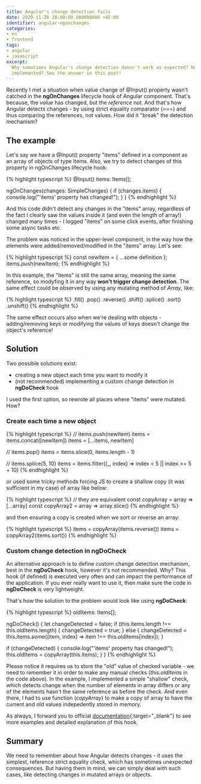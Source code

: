```yaml
---
title: Angular's change detection fails
date: 2020-11-28 20:00:00.000000000 +02:00
identifier: angular-ngonchanges
categories:
- en
- frontend
tags:
- angular
- javascript
excerpt:
  Why sometimes Angular's change detection doesn't work as expected? How it's
  implemented? See the answer in this post!
---
```

Recently I met a situation when value change of @Input() property wasn't
catched in the **ngOnChanges** lifecycle hook of Angular component. That's because,
the *value* has changed, but the *reference* not. And that's how Angular
detects changes - by using strict equality comparator (===) and thus comparing
the references, not values. How did it "break" the detection mechanism?

## The example

Let's say we have a @Input() property "items" defined in a component as an
array of objects of type Items. Also, we try to detect changes of this property
in ngOnChanges lifecycle hook:

{% highlight typescript %}
@Input() items: Items[];

ngOnChanges(changes: SimpleChanges) {
  if (changes.items) {
    console.log("'items' property has changed!");
  }
}
{% endhighlight %}

And this code didn't detect any changes in the "items" array, regardless of the
fact I clearly saw the values inside it (and even the length of array!) changed 
many times - I logged "items" on some click events, after finishing some async 
tasks etc.

The problem was noticed in the upper-level component, in the way how the
elements were added/removed/modified in the "items" array. Let's see:

{% highlight typescript %}
const newItem = { ...some definition };
items.push(newItem);
{% endhighlight %}

In this example, the "items" is still the same array, meaning the same 
reference, so modyfing it in any way **won't trigger change detection**. The 
same effect could be observed by using any mutating method of *Array*, like:

{% highlight typescript %}
.fill()
.pop()
.reverse()
.shift()
.splice()
.sort()
.unshift()
{% endhighlight %}

The same effect occurs also when we're dealing with objects - adding/removing
keys or modifying the values of keys doesn't change the object's reference!

## Solution

Two possible solutions exist:

* creating a new object each time you want to modify it
* (not recommended) implementing a custom change detection in **ngDoCheck** hook

I used the first option, so rewrote all places where "items" were mutated. How?

### Create each time a new object

{% highlight typescript %}
// items.push(newItem)
items = items.concat([newItem])
items = [...items, newItem]

// items.pop()
items = items.slice(0, items.length - 1)

// items.splice(5, 10)
items = items.filter((_, index) => index < 5 || index >= 5 + 10)
{% endhighlight %}

or used some tricky methods forcing JS to create a shallow copy (it was 
sufficient in my case) of array like below:

{% highlight typescript %}
// they are equivalent
const copyArray = array => [...array]
const copyArray2 = array => array.slice()
{% endhighlight %}

and then ensuring a copy is created when we sort or reverse an array:

{% highlight typescript %}
items = copyArray(items.reverse())
items = copyArray2(items.sort())
{% endhighlight %}

### Custom change detection in ngDoCheck

An alternative approach is to define custom change detection mechanism, best in
the **ngDoCheck** hook, however it's not recommended. Why? This hook (if 
defined) is executed very often and can impact the performance of the 
application. If you ever really want to use it, then make sure the code in
**ngDoCheck** is very lightweight.

That's how the solution to the problem would look like using **ngDoCheck**:

{% highlight typescript %}
oldItems: Items[];

ngDoCheck() {
  let changeDetected = false;
  if (this.items.length !== this.oldItems.length) {
    changeDetected = true;
  } else {
    changeDetected = this.items.some((item, index) => item !== this.oldItems[index]);
  }

  if (changeDetected) {
    console.log("'items' property has changed!");
    this.oldItems = copyArray(this.items);
  }
}
{% endhighlight %}

Please notice it requires us to store the "old" value of checked variable -
we need to remember it in order to make any manual checks (*this.oldItems* in
the code above). In the example, I implemented a simple "shallow" check, which
detects change when the number of elements in array differs or any of the 
elements hasn't the same reference as before the check. And even there, I had
to use function (*copyArray*) to make a copy of array to have the current and 
old values indepedently stored in memory.

As always, I forward you to official 
[documentation](https://angular.io/guide/lifecycle-hooks#defining-custom-change-detection){:target="_blank"}
to see more examples and detailed explanation of this hook.

## Summary

We need to remember about how Angular detects changes - it uses the simplest,
reference strict equality check, which has sometimes unexpected consequences.
But having them in mind, we can simply deal with such cases, like detecting
changes in mutated arrays or objects.
